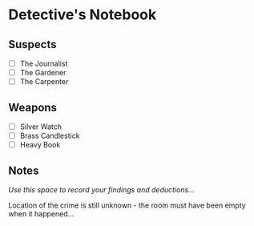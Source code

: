 # Detective's Notebook

## Suspects
- [ ] The Journalist
- [ ] The Gardener
- [ ] The Carpenter

## Weapons
- [ ] Silver Watch
- [ ] Brass Candlestick
- [ ] Heavy Book

## Notes
*Use this space to record your findings and deductions...*

Location of the crime is still unknown - the room must have been empty when it happened...
